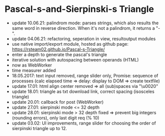 # Pascal-s-and-Sierpinski-s Triangle



+ update 10.06.21: palindrom mode: parses strings, which also results the same word in reverse direction. When it's not a palindrom, it returns a "-".
+ update 04.06.21: refactoring, seperation in view, resultoutput modules
+ use native import/export module, hosted as github page: https://rsteam02.github.io/Pascal-s-Triangle/  
+ enter a depth to generate the pascal's triangle
+ iterative solution with autospacing between operands (HTML)
+ now as WebWorker
+ time measurer added
+ 18.05.2017: text input removed, range slider only, Promise: sequence of processes 
  (calc elapsed time => delay: display to DOM => create textfile)
+ update 17.01: html align center removed => all (sub)spaces via "\u0020"
+ update 18.01: triangle as txt download link, correct spacing (isosceles triangle)
+ update 20.01: callback for post (WebWorker)
+ update 27.01: sierpinski mode <= 32 depth
+ update 28.01: sierpinski mode > 32 depth fixed => prevent big integers (rounding errors), only last digit req (% 10)
+ update 03.02: UI improvements, range slider for choosing the order of sierpinski triangle up to 12.
    